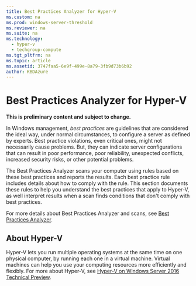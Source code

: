 ```yaml
---
title: Best Practices Analyzer for Hyper-V
ms.custom: na
ms.prod: windows-server-threshold
ms.reviewer: na
ms.suite: na
ms.technology: 
  - hyper-v
  - techgroup-compute
ms.tgt_pltfrm: na
ms.topic: article
ms.assetid: 3747faa5-6e9f-499e-8a79-3fb9d73b6b92
author: KBDAzure
---
```

# Best Practices Analyzer for Hyper-V
**This is preliminary content and subject to change.**  
  
In Windows management, *best practices* are guidelines that are considered the ideal way, under normal circumstances, to configure a server as defined by experts. Best practice violations, even critical ones, might not necessarily cause problems. But, they can indicate server configurations that can result in poor performance, poor reliability, unexpected conflicts, increased security risks, or other potential problems.  
  
The Best Practices Analyzer scans your computer using rules based on these best practices and reports the results. Each best practice rule includes details about how to comply with the rule. This section documents these rules to help you understand the best practices that apply to Hyper\-V, as well interpret results when a scan finds conditions that don't comply with best practices.  
  
For more details about Best Practices Analyzer and scans, see [Best Practices Analyzer](http://go.microsoft.com/fwlink/?LinkId=122786).  
  
## About Hyper\-V  
Hyper\-V lets you run multiple operating systems at the same time on one physical computer, by running each one in a virtual machine. Virtual machines can help you use your computing resources more efficiently and flexibly. For more about Hyper\-V, see [Hyper-V on Windows Server 2016 Technical Preview](../Hyper-V-on-Windows-Server-2016-Technical-Preview.md).  
  

